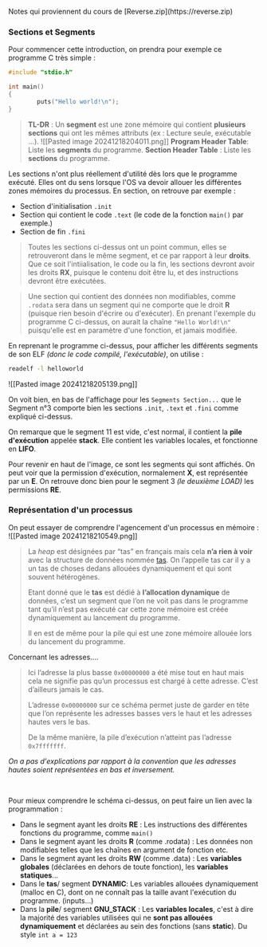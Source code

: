 <br>
Notes qui proviennent du cours de [Reverse.zip](https://reverse.zip)


### Sections et Segments

Pour commencer cette introduction, on prendra pour exemple ce programme C très simple :    
```c
#include "stdio.h"

int main()
{
        puts("Hello world!\n");
}
```


> **TL-DR** : Un **segment** est une zone mémoire qui contient **plusieurs sections** qui ont les mêmes attributs (ex : Lecture seule, exécutable …).
> ![[Pasted image 20241218204011.png]]
> **Program Header Table**: Liste les **segments** du programme.
> **Section Header Table** : Liste les **sections** du programme.


Les sections n'ont plus réellement d'utilité dès lors que le programme exécuté. Elles ont du sens lorsque l'OS va devoir allouer les différentes zones mémoires du processus. 
En section, on retrouve par exemple :  
- Section d'initialisation `.init` 
- Section qui contient le code `.text` (le code de la fonction `main()` par exemple.)
- Section de fin `.fini`

> Toutes les sections ci-dessus ont un point commun, elles se retrouveront dans le même segment, et ce par rapport à leur **droits**. Que ce soit l'intiialisation, le code ou la fin, les sections devront avoir les droits **RX**, puisque le contenu doit être lu, et des instructions devront être exécutées.


> Une section qui contient des données non modifiables, comme `.rodata` sera dans un segment qui ne comporte que le droit **R** (puisque rien besoin d'écrire ou d'exécuter). En prenant l'exemple du programme C ci-dessus, on aurait la chaîne `"Hello World!\n"` puisqu'elle est en paramètre d'une fonction, et jamais modifiée.


En reprenant le programme ci-dessus, pour afficher les différents segments de son ELF *(donc le code compilé, l'exécutable)*, on utilise :  
```bash
readelf -l helloworld
```
![[Pasted image 20241218205139.png]]

On voit bien, en bas de l'affichage pour les `Segments Section...` que le Segment n°3 comporte bien les sections `.init`, `.text` et `.fini` comme expliqué ci-dessus.

On remarque que le segment 11 est vide, c'est normal, il contient la **pile d'exécution** appelée **stack**. Elle contient les variables locales, et fonctionne en **LIFO**.

Pour revenir en haut de l'image, ce sont les segments qui sont affichés. On peut voir que la permission d'exécution, normalement **X**, est représentée par un **E**. On retrouve donc bien pour le segment 3 *(le deuxième LOAD)* les permissions **RE**.

### Représentation d'un processus
On peut essayer de comprendre l'agencement d'un processus en mémoire :  
![[Pasted image 20241218210549.png]]
> La _heap_ est désignées par “tas” en français mais cela **n’a rien à voir** avec la structure de données nommée [tas](https://fr.wikipedia.org/wiki/Tas_(informatique)). On l’appelle tas car il y a un tas de choses dedans allouées dynamiquement et qui sont souvent hétérogènes.
> 
> Etant donné que le **tas** est dédié à **l’allocation dynamique** de données, c’est un segment que l’on ne voit pas dans le programme tant qu’il n’est pas exécuté car cette zone mémoire est créée dynamiquement au lancement du programme.
> 
> Il en est de même pour la pile qui est une zone mémoire allouée lors du lancement du programme.

Concernant les adresses....
> Ici l’adresse la plus basse `0x00000000` a été mise tout en haut mais cela ne signifie pas qu’un processus est chargé à cette adresse. C’est d’ailleurs jamais le cas.
> 
> L’adresse `0x00000000` sur ce schéma permet juste de garder en tête que l’on représente les adresses basses vers le haut et les adresses hautes vers le bas.
> 
> De la même manière, la pile d’exécution n’atteint pas l’adresse `0x7fffffff`.

_On a pas d'explications par rapport à la convention que les adresses hautes soient représentées en bas et inversement._

<br>

Pour mieux comprendre le schéma ci-dessus, on peut faire un lien avec la programmation :  
- Dans le segment ayant les droits **RE** : Les instructions des différentes fonctions du programme, comme `main()`
- Dans le segment ayant les droits **R** (comme .rodata) : Les données non modifiables telles que les chaînes en argument de fonction etc.
- Dans le segment ayant les droits **RW** (comme .data) : Les **variables globales** (déclarées en dehors de toute fonction), les **variables statiques**...
- Dans le **tas**/ segment **DYNAMIC**: Les variables allouées dynamiquement (malloc en C), dont on ne connaît pas la taille avant l'exécution du programme. (inputs...)
- Dans la **pile**/ segment **GNU_STACK** : Les **variables locales**, c'est à dire la majorité des variables utilisées qui ne **sont pas allouées dynamiquement** et déclarées au sein des fonctions (sans **static**). Du style `int a = 123`

